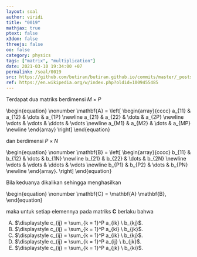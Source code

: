 ```yaml
---
layout: soal
author: viridi
title: "0019"
mathjax: true
ptext: false
x3dom: false
threejs: false
oo: false
category: physics
tags: ["matrix", "multiplication"]
date: 2021-03-10 19:34:00 +07
permalink: /soal/0019
src: https://github.com/butiran/butiran.github.io/commits/master/_posts/soal/01/2021-03-10-matrix-multiplication.md
ref: https://en.wikipedia.org/w/index.php?oldid=1009455485
---
```

Terdapat dua matriks berdimensi $M \times P$

\begin{equation} \nonumber
\mathbf{A} = \left[
\begin{array}{cccc}
a_{11} & a_{12} & \dots & a_{1P} \newline
a_{21} & a_{22} & \dots & a_{2P} \newline
\vdots & \vdots & \ddots & \vdots \newline
a_{M1} & a_{M2} & \dots & a_{MP} \newline
\end{array}
\right]
\end{equation}

dan berdimensi $P \times N$

\begin{equation} \nonumber
\mathbf{B} = \left[
\begin{array}{cccc}
b_{11} & b_{12} & \dots & b_{1N} \newline
b_{21} & b_{22} & \dots & b_{2N} \newline
\vdots & \vdots & \ddots & \vdots \newline
b_{P1} & b_{P2} & \dots & b_{PN} \newline
\end{array}.
\right]
\end{equation}

Bila keduanya dikalikan sehingga menghasilkan

\begin{equation} \nonumber
\mathbf{C} = \mathbf{A} \mathbf{B},
\end{equation}

maka untuk setiap elemennya pada matriks $\mathbf{C}$ berlaku bahwa

<ol type="A">
<li>$\displaystyle c_{ij} = \sum_{k = 1}^P a_{ik} \ b_{kj}$.
<li>$\displaystyle c_{ij} = \sum_{k = 1}^P a_{ki} \ b_{jk}$.
<li>$\displaystyle c_{ij} = \sum_{k = 1}^P a_{ik} \ b_{kj}$.
<li>$\displaystyle c_{ij} = \sum_{k = 1}^P a_{ij} \ b_{jk}$.
<li>$\displaystyle c_{ij} = \sum_{k = 1}^P a_{jk} \ b_{ki}$.
